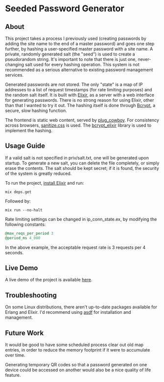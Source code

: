 # Seeded Password Generator

## About

This project takes a process I previously used (creating passwords by adding the site name to the end of a master password) and goes one step further, by hashing a user-specified master password with a site name. A private, randomly generated salt (the "seed") is used to create a pseudorandom string. It's important to note that there is just one, never-changing salt used for every hashing operation. This system is not recommended as a serious alternative to existing password management services.

Generated passwords are not stored. The only "state" is a map of IP addresses to a list of request timestamps (for rate limiting purposes) and the random salt itself. It is built with [Elixir](https://elixir-lang.org/), as a server with a web interface for generating passwords. There is no strong reason for using Elixir, other than that I wanted to try it out. The hashing itself is done through [Bcrypt](https://en.wikipedia.org/wiki/Bcrypt), a secure, slow hashing function.

The frontend is static web content, served by [plug_cowboy](https://github.com/elixir-plug/plug_cowboy). For consistency across browsers, [sanitize.css](https://github.com/csstools/sanitize.css) is used. The [bcrypt_elixir](https://hexdocs.pm/bcrypt_elixir/Bcrypt.html) library is used to implement the hashing.

## Usage Guide

If a valid salt is not specified in priv/salt.txt, one will be generated upon startup. To generate a new salt, you can delete the file completely, or simply erase the contents. The salt should be kept secret; if it is found, the security of the system is greatly reduced.

To run the project, [install Elixir](https://elixir-lang.org/install.html) and run:

`mix deps.get`

Followed by:

`mix run --no-halt`

Rate limiting settings can be changed in ip_conn_state.ex, by modifying the following constants:

```Elixir
@max_reqs_per_period 3
@period_ms 4_000
```
In the above example, the acceptable request rate is 3 requests per 4 seconds.

## Live Demo

A live demo of the project is available [here](http://82.180.139.239:4000/pub/main.html).

## Troubleshooting

On some Linux distributions, there aren't up-to-date packages available for Erlang and Elixir. I'd recommend using [asdf](https://asdf-vm.com/) for installation and management.

## Future Work

It would be good to have some scheduled process clear out old map entries, in order to reduce the memory footprint if it were to accumulate over time.

Generating temporary QR codes so that a password generated on one device could be accessed on another would also be a nice quality of life feature.